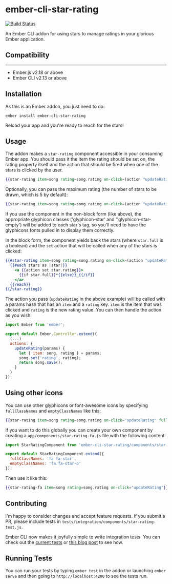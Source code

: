 # ember-cli-star-rating
[![Build Status](https://travis-ci.org/balinterdi/ember-cli-star-rating.svg?branch=master)](https://travis-ci.org/balinterdi/ember-cli-star-rating)

An Ember CLI addon for using stars to manage ratings in your glorious Ember application.


## Compatibility
------------------------------------------------------------------------------

* Ember.js v2.18 or above
* Ember CLI v2.13 or above


## Installation

As this is an Ember addon, you just need to do:

    ember install ember-cli-star-rating

Reload your app and you're ready to reach for the stars!

## Usage

The addon makes a `star-rating` component accessible in your consuming Ember app. You should pass it the item the rating should be set on, the rating property itself and the action that should be fired when one of the stars is clicked by the user.

```hbs
{{star-rating item=song rating=song.rating on-click=(action "updateRating")}}
```

Optionally, you can pass the maximum rating (the number of stars to be drawn, which is 5 by default):

```hbs
{{star-rating item=song rating=song.rating on-click=(action "updateRating") maxRating=10}}
```

If you use the component in the non-block form (like above), the appropriate glyphicon classes ('glyphicon-star' and ''glyphicon-star-empty') will be added to each star's tag, so you'll need to have the glyphicons fonts pulled in to display them correctly.

In the block form, the component yields back the stars (where `star.full` is a boolean) and the `set` action that will be called when any of the stars is clicked:

```hbs
{{#star-rating item=song rating=song.rating on-click=(action "updateRating")  as |stars set|}}
  {{#each stars as |star|}}
    <a {{action set star.rating}}>
      {{if star.full}}*{{else}}_{{/if}}
    </a>
  {{/each}}
{{/star-rating}}
```

The action you pass (`updateRating` in the above example) will be called with a params hash that has an `item` and a `rating` key. `item` is the item that was clicked and `rating` is the new rating value. You can then handle the action as you wish:

```js
import Ember from 'ember';

export default Ember.Controller.extend({
  (...)
  actions: {
    updateRating(params) {
      let { item: song, rating } = params;
      song.set('rating', rating);
      return song.save();
    }
  }
});
```

## Using other icons

You can use other glyphicons or font-awesome icons by specifying `fullClassNames` and `emptyClassNames` like this:

```hbs
{{star-rating item=song rating=song.rating on-click="updateRating" fullClassNames='fa fa-star' emptyClassNames='fa fa-star-o'}}
```

If you want to do this globally you can create your own component by creating a `app/components/star-rating-fa.js` file with the following content:

```js
import StarRatingComponent from 'ember-cli-star-rating/components/star-rating';

export default StarRatingComponent.extend({
  fullClassNames: 'fa fa-star',
  emptyClassNames: 'fa fa-star-o'
});
```

Then use it like this:

```hbs
{{star-rating-fa item=song rating=song.rating on-click="updateRating"}}
```

## Contributing

I'm happy to consider changes and accept feature requests. If you submit a PR, please include tests in `tests/integration/components/star-rating-test.js`.

Ember CLI now makes it joyfully simple to write integration tests. You can check out the [current tests][1] or [this blog post][2] to see how.

## Running Tests

You can run your tests by typing `ember test` in the addon or launching `ember serve` and then going to `http://localhost:4200` to see the tests run.

[1]: https://github.com/balinterdi/ember-cli-star-rating/tree/master/tests/integration/components
[2]: http://alisdair.mcdiarmid.org/2015/06/20/ember-component-integration-tests.html

